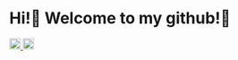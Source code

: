 # Hi!👋 Welcome to my github!🦊
<p align="left">
  <a href="https://github.com/KOYAMA-Yuya">
    <img height="20" src="https://komarev.com/ghpvc/?username=KOYAMA-Yuya" />
  </a>
  <a href="https://github.com/KOYAMA-Yuya">
    <img height="20" src="https://img.shields.io/github/followers/KOYAMA-Yuya?label=follow&logo=github&style=flat" />
  </a>
</p>
